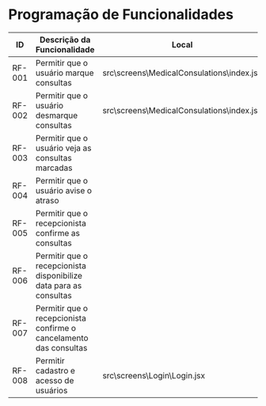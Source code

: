 # Programação de Funcionalidades


|ID    | Descrição da Funcionalidade  | Local |
|------|-----------------------------------------|----|
|RF-001| Permitir que o usuário marque consultas | src\screens\MedicalConsulations\index.jsx | 
|RF-002| Permitir que o usuário desmarque consultas | src\screens\MedicalConsulations\index.jsx |
|RF-003| Permitir que o usuário veja as consultas marcadas |  |
|RF-004| Permitir que o usuário avise o atraso |  |
|RF-005| Permitir que o recepcionista confirme as consultas |  |
|RF-006| Permitir que o recepcionista disponibilize data para as consultas |  |
|RF-007| Permitir que o recepcionista confirme o cancelamento das consultas |  |
|RF-008| Permitir cadastro e acesso de usuários | src\screens\Login\Login.jsx |
